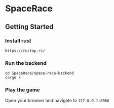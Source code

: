 # SpaceRace

## Getting Started

### Install rust
```https://rustup.rs/```

### Run the backend

```
cd SpaceRace/space-race-backend
cargo r
```

### Play the game
Open your browser and navigate to `127.0.0.1:8000`
